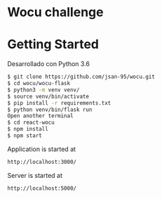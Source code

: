 # Wocu challenge


# Getting Started

Desarrollado con Python 3.6

```sh
$ git clone https://github.com/jsan-95/wocu.git
$ cd wocu/wocu-flask
$ python3 -m venv venv/
$ source venv/bin/activate
$ pip install -r requirements.txt
$ python venv/bin/flask run
Open another terminal
$ cd react-wocu
$ npm install
$ npm start

```
Application is started at 
```sh
http://localhost:3000/
```

Server is started at 
```
http://localhost:5000/
```


